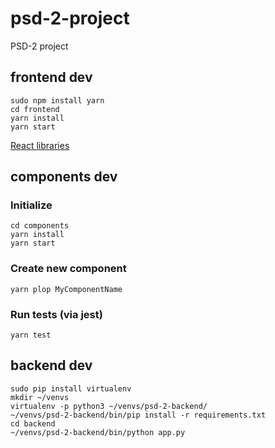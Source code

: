 # psd-2-project
PSD-2 project

## frontend dev

    sudo npm install yarn
    cd frontend
    yarn install
    yarn start

[React libraries](https://github.com/brillout/awesome-react-components)

## components dev

### Initialize

    cd components
    yarn install
    yarn start

### Create new component

    yarn plop MyComponentName

### Run tests (via jest)

    yarn test

## backend dev

    sudo pip install virtualenv
    mkdir ~/venvs
    virtualenv -p python3 ~/venvs/psd-2-backend/
    ~/venvs/psd-2-backend/bin/pip install -r requirements.txt
    cd backend
    ~/venvs/psd-2-backend/bin/python app.py